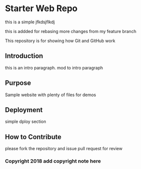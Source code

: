 # Starter Web Repo

this is a simple jfkdsjflkdj

this is addded for rebasing 
more changes from my feature branch

This repository is for showing how Git and GitHub work

## Introduction
this is an intro paragraph. mod to intro paragraph

## Purpose

Sample website with plenty of files for demos

## Deployment

simple dploy section

## How to Contribute
please fork the repository and issue pull request for review

### Copyright 2018 add copyright note here